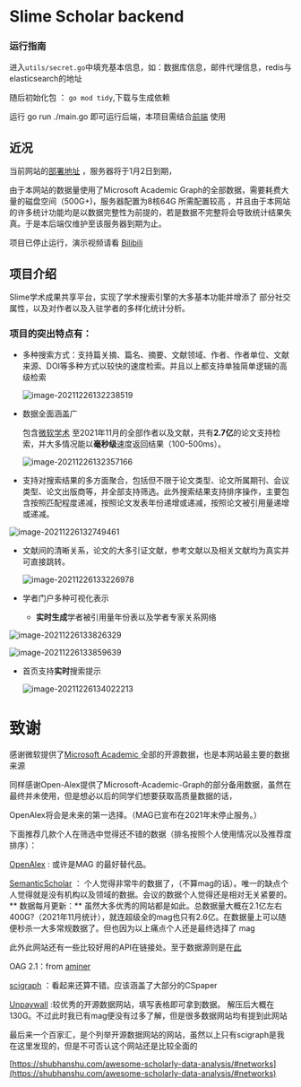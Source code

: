 # Slime Scholar backend





### 运行指南

进入`utils/secret.go`中填充基本信息，如：数据库信息，邮件代理信息，redis与elasticsearch的地址

随后初始化包 ： `go mod tidy`,下载与生成依赖 

运行 go run ./main.go 即可运行后端，本项目需结合[前端]() 使用



## 近况

当前网站的[部署地址](https://slime.matrix53.top/) ，服务器将于1月2日到期，

由于本网站的数据量使用了Microsoft Academic Graph的全部数据，需要耗费大量的磁盘空间（500G+)，服务器配置为8核64G 所需配置较高 ，并且由于本网站的许多统计功能均是以数据完整性为前提的，若是数据不完整将会导致统计结果失真。于是本后端仅维护至该服务器到期为止。

项目已停止运行，演示视频请看 [Bilibili](https://www.bilibili.com/video/BV1SF411B7fG)


## 项目介绍

Slime学术成果共享平台，实现了学术搜索引擎的大多基本功能并增添了 部分社交属性，以及对作者以及入驻学者的多样化统计分析。

### 项目的突出特点有：

- 多种搜索方式：支持篇关摘、篇名、摘要、文献领域、作者、作者单位、文献来源、DOI等多种方式以较快的速度检索。并且以上都支持单独简单逻辑的高级检索

  ![image-20211226132238519](img/README/image-20211226132238519.png)



- 数据全面涵盖广 

  包含[微软学术](https://academic.microsoft.com/home) 至2021年11月的全部作者以及文献，共有**2.7亿**的论文支持检索，并大多情况能以**毫秒级**速度返回结果（100-500ms）。

  ![image-20211226132357166](img/README/image-20211226132357166.png)

- 支持对搜索结果的多方面聚合，包括但不限于论文类型、论文所属期刊、会议类型、论文出版商等，并全部支持筛选。此外搜索结果支持排序操作，主要包含按照匹配程度递减，按照论文发表年份递增或递减，按照论文被引用量递增或递减。

![image-20211226132749461](img/README/image-20211226132749461.png)



- 文献间的清晰关系，论文的大多引证文献，参考文献以及相关文献均为真实并可直接跳转。

  ![image-20211226133226978](img/README/image-20211226133226978.png)



- 学者门户多种可视化表示
  - **实时生成**学者被引用量年份表以及学者专家关系网络

![image-20211226133826329](img/README/image-20211226133826329.png)

![image-20211226133859639](img/README/image-20211226133859639.png)

- 首页支持**实时**搜索提示

  ![image-20211226134022213](img/README/image-20211226134022213.png)



# 致谢

感谢微软提供了[Microsoft Academic ](https://academic.microsoft.com/)全部的开源数据，也是本网站最主要的数据来源

同样感谢Open-Alex提供了Microsoft-Academic-Graph的部分备用数据，虽然在最终并未使用，但是想必以后的同学们想要获取高质量数据的话，


OpenAlex将会是未来的第一选择。（MAG已宣布在2021年末停止服务。）

下面推荐几款个人在筛选中觉得还不错的数据（排名按照个人使用情况以及推荐度排序）：



[OpenAlex](https://openalex.org/data-dump) : 或许是MAG 的最好替代品。

[SemanticScholar](https://www.semanticscholar.org/product/api) ： 个人觉得非常牛的数据了，（不算mag的话）。唯一的缺点个人觉得就是没有机构以及领域的数据。会议的数据个人觉得还是相对无关紧要的。** 数据每月更新：** 虽然大多优秀的网站都是如此。总数据量大概在2.1亿左右 400G?（2021年11月统计），就连超级全的mag也只有2.6亿。在数据量上可以随便秒杀一大多常规数据了。但也因为以上痛点个人还是最终选择了 mag
	
此外此网站还有一些比较好用的API在链接处。至于数据源则是在[此](https://api.semanticscholar.org/corpus/)

OAG 2.1：from [aminer](https://www.aminer.cn/oag-2-1)

[scigraph](https://sn-scigraph.figshare.com/articles/dataset/Dataset_GRID_Organizations_for_SciGraph/7376537) ：看起来还算不错。应该涵盖了大部分的CSpaper

[Unpaywall](https://unpaywall.org/products/snapshot) :较优秀的开源数据网站，填写表格即可拿到数据。 解压后大概在130G。不过此时我已有mag便没有过多了解，但是很多数据网站均有提到此网站



最后来一个百家汇，是个列举开源数据网站的网站，虽然以上只有scigraph是我在这里发现的，但是不可否认这个网站还是比较全面的

[https://shubhanshu.com/awesome-scholarly-data-analysis/#networks](https://shubhanshu.com/awesome-scholarly-data-analysis/#networks)
